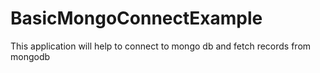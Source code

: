# BasicMongoConnectExample
This application will help to connect to mongo db and fetch records from mongodb
